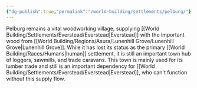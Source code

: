 ```yaml
---
{"dg-publish":true,"permalink":"/world-building/settlements/pelburg/"}
---
```


Pelburg remains a vital woodworking village, supplying [[World Building/Settlements/Everstead/Everstead\|Everstead]] with the important wood from [[World Building/Regions/Asura/Lunenhill Grove/Lunenhill Grove\|Lunenhill Grove]]. While it has lost its status as the primary [[World Building/Races/Humans\|human]] settlement, it is still an important town hub of loggers, sawmills, and trade caravans. This town is mainly used for its lumber trade and still is an important dependency for [[World Building/Settlements/Everstead/Everstead\|Everstead]], who can't function without this supply flow. 
